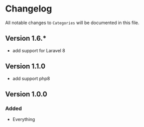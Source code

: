 # Changelog

All notable changes to `Categories` will be documented in this file.

## Version 1.6.*
- add support for Laravel 8

## Version 1.1.0
- add support php8

## Version 1.0.0

### Added
- Everything
